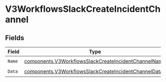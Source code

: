# V3WorkflowsSlackCreateIncidentChannel


## Fields

| Field                                                                                                                        | Type                                                                                                                         | Required                                                                                                                     | Description                                                                                                                  |
| ---------------------------------------------------------------------------------------------------------------------------- | ---------------------------------------------------------------------------------------------------------------------------- | ---------------------------------------------------------------------------------------------------------------------------- | ---------------------------------------------------------------------------------------------------------------------------- |
| `Name`                                                                                                                       | [components.V3WorkflowsSlackCreateIncidentChannelName](../../models/components/v3workflowsslackcreateincidentchannelname.md) | :heavy_check_mark:                                                                                                           | N/A                                                                                                                          |
| `Data`                                                                                                                       | [components.V3WorkflowsSlackCreateIncidentChannelData](../../models/components/v3workflowsslackcreateincidentchanneldata.md) | :heavy_check_mark:                                                                                                           | N/A                                                                                                                          |